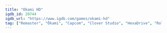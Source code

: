 ```yaml
---
title: "Okami HD"
igdb_id: 20744
igdb_url: "https://www.igdb.com/games/okami-hd"
tag: ["Remaster", "Ōkami", "Capcom", "Clover Studio", "HexaDrive", "Role-playing (RPG)", "Adventure", "Single player", "Third person", "Action", "Fantasy", "Historical", "Comedy"]
---
```

